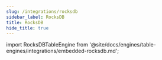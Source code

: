 ```yaml
---
slug: /integrations/rocksdb
sidebar_label: RocksDB
title: RocksDB
hide_title: true
---
```


import RocksDBTableEngine from '@site/docs/engines/table-engines/integrations/embedded-rocksdb.md';

<RocksDBTableEngine/>
